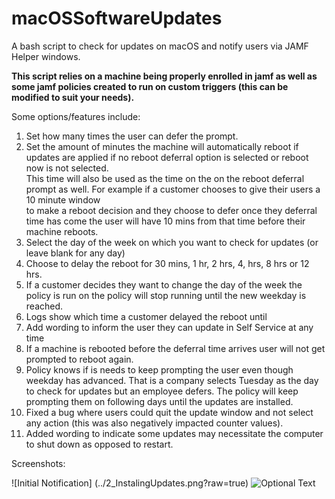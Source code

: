 # macOSSoftwareUpdates
A bash script to check for updates on macOS and notify users via JAMF Helper windows.

**This script relies on a machine being properly enrolled in jamf as well as some jamf policies created to run on custom triggers (this can be modified to suit your needs).**


Some options/features include:
1.  Set how many times the user can defer the prompt.
2.  Set the amount of minutes the machine will automatically reboot if updates are applied if no reboot deferral option is selected or reboot now is not selected.   
    This time will also be used as the time on the on the reboot deferral prompt as well. For example if a customer chooses to give their users a 10 minute window  
    to make a reboot decision and they choose to defer once they deferral time has come the user will have 10 mins from that time before their machine reboots.
3.  Select the day of the week on which you want to check for updates (or leave blank for any day)
4.  Choose to delay the reboot for 30 mins, 1 hr, 2 hrs, 4, hrs, 8 hrs or 12 hrs.
5.  If a customer decides they want to change the day of the week the policy is run on the policy will stop running until the new weekday is reached.
6.  Logs show which time a customer delayed the reboot until
7.  Add wording to inform the user they can update in Self Service at any time
8.  If a machine is rebooted before the deferral time arrives user will not get prompted to reboot again.
9.  Policy knows if is needs to keep prompting the user even though weekday has advanced. That is a company selects Tuesday as the day to check for updates but an 
    employee defers. The policy will keep prompting them on following days until the updates are installed.
10. Fixed a bug where users could quit the update window and not select any action (this was also negatively impacted counter values).
11. Added wording to indicate some updates may necessitate the computer to shut down as opposed to restart.

Screenshots:

![Initial Notification] (../2_InstalingUpdates.png?raw=true)
![Optional Text](../assets/2_InstalingUpdates.png)

